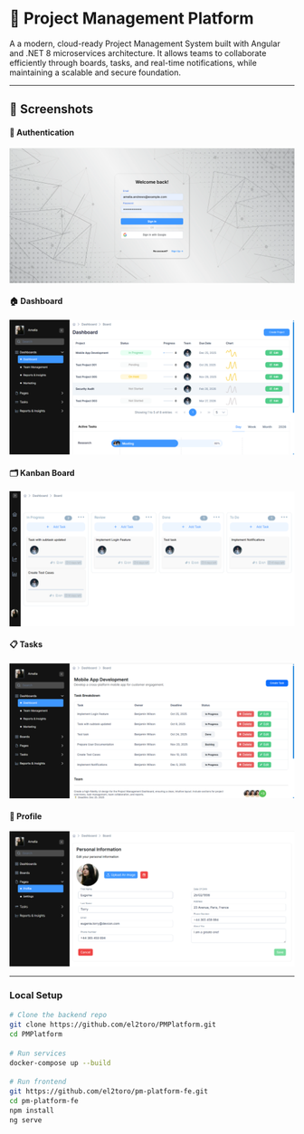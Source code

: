 # 🧩 Project Management Platform

A a modern, cloud-ready Project Management System built with Angular and .NET 8 microservices architecture.
It allows teams to collaborate efficiently through boards, tasks, and real-time notifications, while maintaining a scalable and secure foundation.

---

## 📸 Screenshots
#### 🔐 Authentication
![Login](src/assets/images/login.png) 

#### 🏠 Dashboard
![Dashboard](src/assets/images/projects.png) 

#### 🗂️ Kanban  Board
![Board](src/assets/images/board.png) 

#### 📋 Tasks
![Task](src/assets/images/tasks.png) 

#### 👤 Profile
![Task](src/assets/images/profile.png) 

---

### Local Setup
```bash
# Clone the backend repo
git clone https://github.com/el2toro/PMPlatform.git
cd PMPlatform

# Run services
docker-compose up --build

# Run frontend
git https://github.com/el2toro/pm-platform-fe.git
cd pm-platform-fe
npm install
ng serve

```
